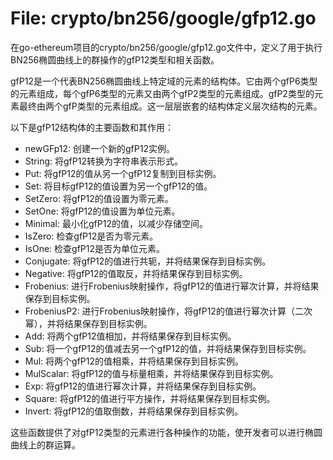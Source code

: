 # File: crypto/bn256/google/gfp12.go

在go-ethereum项目的crypto/bn256/google/gfp12.go文件中，定义了用于执行BN256椭圆曲线上的群操作的gfP12类型和相关函数。

gfP12是一个代表BN256椭圆曲线上特定域的元素的结构体。它由两个gfP6类型的元素组成，每个gfP6类型的元素又由两个gfP2类型的元素组成。gfP2类型的元素最终由两个gfP类型的元素组成。这一层层嵌套的结构体定义层次结构的元素。

以下是gfP12结构体的主要函数和其作用：

- newGFp12: 创建一个新的gfP12实例。
- String: 将gfP12转换为字符串表示形式。
- Put: 将gfP12的值从另一个gfP12复制到目标实例。
- Set: 将目标gfP12的值设置为另一个gfP12的值。
- SetZero: 将gfP12的值设置为零元素。
- SetOne: 将gfP12的值设置为单位元素。
- Minimal: 最小化gfP12的值，以减少存储空间。
- IsZero: 检查gfP12是否为零元素。
- IsOne: 检查gfP12是否为单位元素。
- Conjugate: 将gfP12的值进行共轭，并将结果保存到目标实例。
- Negative: 将gfP12的值取反，并将结果保存到目标实例。
- Frobenius: 进行Frobenius映射操作，将gfP12的值进行幂次计算，并将结果保存到目标实例。
- FrobeniusP2: 进行Frobenius映射操作，将gfP12的值进行幂次计算（二次幂），并将结果保存到目标实例。
- Add: 将两个gfP12值相加，并将结果保存到目标实例。
- Sub: 将一个gfP12的值减去另一个gfP12的值，并将结果保存到目标实例。
- Mul: 将两个gfP12的值相乘，并将结果保存到目标实例。
- MulScalar: 将gfP12的值与标量相乘，并将结果保存到目标实例。
- Exp: 将gfP12的值进行幂次计算，并将结果保存到目标实例。
- Square: 将gfP12的值进行平方操作，并将结果保存到目标实例。
- Invert: 将gfP12的值取倒数，并将结果保存到目标实例。

这些函数提供了对gfP12类型的元素进行各种操作的功能，使开发者可以进行椭圆曲线上的群运算。

